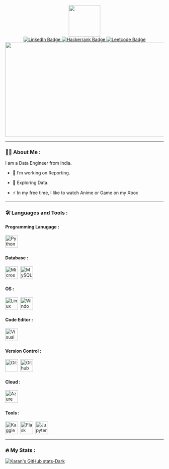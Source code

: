 <div>
  <div id="header" align="center">
    <!--tiny ghost-->
    <img src="https://media.giphy.com/media/6BHbKbBorP68tvJQlY/giphy.gif" width="100"/>
    <!--Badge's-->
    <div id="badges">
    <!--Linkedin Badge-->
      <a href="https://www.linkedin.com/in/karan-behera/">
        <img src="https://img.shields.io/badge/LinkedIn-blue?style=for-the-badge&logo=linkedin&logoColor=white" alt="LinkedIn Badge"/>
      </a>
    <!--Leetcode Badge-->
      <a href="https://www.hackerrank.com/profile/karan_behera">
        <img src="https://img.shields.io/badge/HackerRank-darkgreen?style=for-the-badge&logo=hackerrank&logoColor=white" alt="Hackerrank Badge"/>
      </a>
    <!--Hackerrank Badge-->
      <a href="https://leetcode.com/u/0Mr-Panda0/">
        <img src="https://img.shields.io/badge/Leetcode-orange?style=for-the-badge&logo=leetcode&logoColor=white" alt="Leetcode Badge"/>
      </a>
    </div>
    <!--Profile Views-->
    <img src="https://komarev.com/ghpvc/?username=0Mr-Panda0&style=flat-square&color=blue" alt=""/>
    <!--Linking Devicons-->
    <link rel="stylesheet" href="https://cdn.jsdelivr.net/gh/devicons/devicon@latest/devicon-base.css">
  </div>
  <!--Funny Banner-->
  <div id="banner" align="center">
    <img src="https://i.giphy.com/media/v1.Y2lkPTc5MGI3NjExdjJ4bGMwNXB2dXQ3c29rbzdtZzVkbXlpdzFvN3MyaXNqYXpwZzlpaSZlcD12MV9pbnRlcm5hbF9naWZfYnlfaWQmY3Q9Zw/vmv47p4zksWDC/giphy.gif" width="600" height="300"/>
  </div>

---

### 👨‍💻 About Me :

I am a Data Engineer from India.

- 🔭 I’m working on Reporting.

- 🌱 Exploring Data.

- ⚡ In my free time, I like to watch Anime or Game on my Xbox


---

### 🛠️ Languages and Tools :



#### Programming Lanugage :

<div>
  <img src='https://cdn.jsdelivr.net/gh/devicons/devicon@latest/icons/python/python-original.svg' title="Python" alt="Python" width="40" height="40"/>&nbsp;
</div>

#### Database :

<div>
  <img src='https://cdn.jsdelivr.net/gh/devicons/devicon@latest/icons/microsoftsqlserver/microsoftsqlserver-original.svg' title="Microsoft SQL Server" alt="Microsoft SQL Server" width="40" height="40">&nbsp;
  <img src='https://cdn.jsdelivr.net/gh/devicons/devicon@latest/icons/mysql/mysql-original.svg' title="MySQL" alt="MySQL" width="40" height="40"/>&nbsp;
</div>

#### OS :

<div>
  <img src='https://cdn.jsdelivr.net/gh/devicons/devicon@latest/icons/linux/linux-original.svg' title="Linux" alt="Linux" width="40" height="40"/>&nbsp;
  <img src='https://cdn.jsdelivr.net/gh/devicons/devicon@latest/icons/windows11/windows11-original.svg' title="Windows 11" alt="Windows 11" width="40" height="40"/>&nbsp;
</div>

#### Code Editor :

<div>
  <img src='https://cdn.jsdelivr.net/gh/devicons/devicon@latest/icons/vscode/vscode-original.svg' title="Visual Studio Code" alt="Visual Studio Code" width="40" height="40"/>&nbsp;
</div>

#### Version Control :

<div>
  <img src='https://cdn.jsdelivr.net/gh/devicons/devicon@latest/icons/git/git-original.svg' title="Git" alt="Git" width="40" height="40"/>&nbsp;
  <img src='https://cdn.jsdelivr.net/gh/devicons/devicon@latest/icons/github/github-original.svg'title="Github" alt="Github" width="40" height="40"/>&nbsp;
</div>

#### Cloud :

<div>
  <img src='https://cdn.jsdelivr.net/gh/devicons/devicon@latest/icons/azure/azure-original.svg' title="Azure" alt="Azure" width="40" height="40"/>&nbsp;
</div>

#### Tools :

<div>
    <img src='https://cdn.jsdelivr.net/gh/devicons/devicon@latest/icons/kaggle/kaggle-original.svg'title="Kaggle" alt="Kaggle" width="40" height="40"/>&nbsp;
    <img src='https://cdn.jsdelivr.net/gh/devicons/devicon@latest/icons/flask/flask-original.svg'title="Flask" alt="Flask" width="40" height="40"/>&nbsp;
  <img src='https://cdn.jsdelivr.net/gh/devicons/devicon@latest/icons/jupyter/jupyter-original.svg' title="Jupyter" **alt="Jupyter" width="40" height="40"/>
</div>


---

### 🔥 My Stats :

[![Karan's GitHub stats-Dark](https://github-readme-stats.vercel.app/api?username=0Mr-Panda0&show_icons=true&theme=dark#gh-dark-mode-only)](https://github.com/0Mr-Panda0/github-readme-stats#gh-dark-mode-only)


